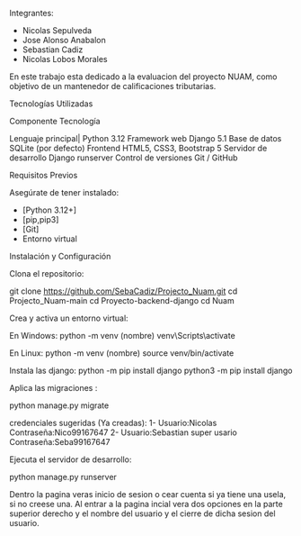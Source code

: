 Integrantes:
- Nicolas Sepulveda
- Jose Alonso Anabalon
- Sebastian Cadiz
- Nicolas Lobos Morales

En este trabajo esta dedicado a la evaluacion del proyecto NUAM, como objetivo de un mantenedor de calificaciones tributarias.

Tecnologías Utilizadas

Componente Tecnología 

Lenguaje principal| Python 3.12 
Framework web Django 5.1 
Base de datos SQLite (por defecto) 
Frontend HTML5, CSS3, Bootstrap 5 
Servidor de desarrollo Django runserver 
Control de versiones Git / GitHub 



 Requisitos Previos

Asegúrate de tener instalado:

- [Python 3.12+]
- [pip,pip3]
- [Git]
- Entorno virtual


Instalación y Configuración

Clona el repositorio:

git clone https://github.com/SebaCadiz/Projecto_Nuam.git
cd Projecto_Nuam-main
  cd Proyecto-backend-django
    cd Nuam

Crea y activa un entorno virtual:

En Windows:
python -m venv (nombre)
venv\Scripts\activate

En Linux:
python -m venv (nombre)
source venv/bin/activate

Instala las django:
python -m pip install django
python3 -m pip install django

Aplica las migraciones :

python manage.py migrate

credenciales sugeridas (Ya creadas):
1-
Usuario:Nicolas
Contraseña:Nico99167647
2-
Usuario:Sebastian super usario
Contraseña:Seba99167647

Ejecuta el servidor de desarrollo:

python manage.py runserver

Dentro la pagina veras inicio de sesion o cear cuenta si ya tiene una usela, si no creese una. 
Al entrar a la pagina incial vera dos opciones en la parte superior derecho y el nombre del usuario y el cierre de dicha sesion del usuario. 
